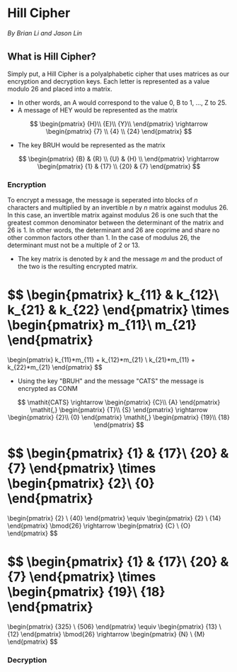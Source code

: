 # Hill Cipher
###### By Brian Li and Jason Lin

## What is Hill Cipher?
Simply put, a Hill Cipher is a polyalphabetic cipher that uses matrices as our encryption and decryption keys. 
Each letter is represented as a value modulo 26 and placed into a matrix.
- In other words, an A would correspond to the value 0, B to 1, ..., Z to 25.
- A message of HEY would be represented as the matrix 


$$
\begin{pmatrix}
    {H}\\
    {E}\\
    {Y}\\
\end{pmatrix}
\rightarrow
 \begin{pmatrix}
     {7} \\ 
     {4} \\
     {24}
 \end{pmatrix}
$$


 - The key BRUH would be represented as the matrix


$$
 \begin{pmatrix}
    {B} & {R} \\
    {U} & {H} \\
 \end{pmatrix}
 \rightarrow
 \begin{pmatrix}
     {1} & {17} \\ 
     {20} & {7}
 \end{pmatrix}
$$


### Encryption
To encrypt a message, the message is seperated into blocks of *n* characters and multiplied by an invertible *n* by *n* matrix against modulus 26. In this case, an invertible matrix against modulus 26 is one such that the greatest common denominator between the determinant of the matrix and 26 is 1. In other words, the determinant and 26 are coprime and share no other common factors other than 1. In the case of modulus 26, the determinant must not be a multiple of 2 or 13.

 - The key matrix is denoted by *k* and the message *m* and the product of the two is the resulting encrypted matrix.


$$
 \begin{pmatrix}
     k_{11} & k_{12}\\ 
     k_{21} & k_{22}
 \end{pmatrix}
 \times
 \begin{pmatrix}
    m_{11}\\
    m_{21}
\end{pmatrix}
=
\begin{pmatrix}
    k_{11}*m_{11} + k_{12}*m_{21} \\
    k_{21}*m_{11} + k_{22}*m_{21}
\end{pmatrix}
 $$


 - Using the key "BRUH" and the message "CATS" the message is encrypted as CONM


$$
 \mathit{CATS}
 \rightarrow
 \begin{pmatrix}
    {C}\\
    {A}
 \end{pmatrix}
 \mathit{,}
 \begin{pmatrix}
    {T}\\
    {S}
 \end{pmatrix}
 \rightarrow
 \begin{pmatrix}
    {2}\\
    {0}
 \end{pmatrix}
 \mathit{,}
 \begin{pmatrix}
    {19}\\
    {18}
 \end{pmatrix}
$$


$$
 \begin{pmatrix}
     {1} & {17}\\ 
     {20} & {7}
 \end{pmatrix}
\times
 \begin{pmatrix}
    {2}\\
    {0}
\end{pmatrix}
= 
\begin{pmatrix}
    {2} \\
    {40}
\end{pmatrix}
\equiv
\begin{pmatrix}
    {2} \\
    {14}
\end{pmatrix}
\bmod{26} \rightarrow
\begin{pmatrix}
    {C} \\
    {O}
\end{pmatrix}
$$


$$
 \begin{pmatrix}
     {1} & {17}\\ 
     {20} & {7}
 \end{pmatrix}
 \times
 \begin{pmatrix}
    {19}\\
    {18}
\end{pmatrix}
= 
\begin{pmatrix}
    {325} \\
    {506}
\end{pmatrix}
\equiv
\begin{pmatrix}
    {13} \\
    {12}
\end{pmatrix}
\bmod{26}
\rightarrow
\begin{pmatrix}
    {N} \\
    {M}
\end{pmatrix}
$$


 ### Decryption
